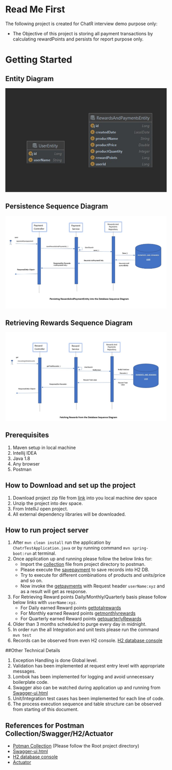 # Read Me First
The following project is created for ChatR interview demo purpose only:

* The Objective of this project is storing all payment transactions by calculating rewardPoints and persists for report purpose only.

# Getting Started
## Entity Diagram
![Rewards points Entity Diagram](Documents/images/chatr-entity.jpg)

## Persistence Sequence Diagram
![Persistence Sequence Diagram](Documents/images/Sequence_save-chatr.jpg)

## Retrieving Rewards Sequence Diagram
![Persistence Sequence Diagram](Documents/images/Sequence_fetch-rewards-chatr.jpg)

## Prerequisites
1. Maven setup in local machine
2. Intellij IDEA
3. Java 1.8
4. Any browser
5. Postman

## How to Download and set up the project

1. Download project zip file from [link](https://github.com/sureshrachamalli/telecom-test/archive/refs/heads/main.zip) into you local machine dev space
2. Unzip the project into dev space.
3. From IntelliJ open project.
4. All external dependency libraries will be downloaded.

## How to run project server
1. After `mvn clean install` run the application by `ChatrTestApplication.java` or by running command `mvn spring-boot:run` at terminal. 
2. Once application up and running please follow the below links for:
    * Import the [collection](Documents/postman/chatr-rewards-api.postman_collection.json) file from project directory to postman.
    * Please execute the [savepayment](http://localhost:8081/payment/savepayment) to save records into H2 DB. 
    * Try to execute for different combinations of products and units/price and so on. 
    * Now invoke the [getpayments](localhost:8081/payment/getpayments) with Request header `userName:xyz` and as a result will get as response.
3. For Retrieving Reward points Daily/Monthly/Quarterly basis please follow below links with `userName:xyz`.
    * For Daily earned Reward points [gettotalrewards](localhost:8081/rewards/gettotalrewards)
    * For Monthly earned Reward points [getmonthlyrewards](localhost:8081/rewards/getmonthlyrewards)
    * For Quarterly earned Reward points [getquarterlyRewards](localhost:8081/rewards/getquarterlyRewards)
4. Older than 3 months scheduled to purge every day in midnight.
5. In order run the all Integration and unit tests please run the command `mvn test`
6. Records can be observed from even H2 console. [H2 database console ](http://localhost:8081/h2)


##Other Technical Details
1. Exception Handling is done Global level. 
2. Validation has been implemented at request entry level with appropriate messages. 
3. Lombok has been implemented for logging and avoid unnecessary boilerplate code.
4. Swagger also can be watched during application up and running from [Swagger-ui.html](http://localhost:8081/swagger-ui/index.html#/)
5. Unit/Integration test cases has been implemented for each line of code.
6. The process execution sequence and table structure can be observed from starting of this document.


## References for Postman Collection/Swagger/H2/Actuator

*  [Potman Collection](Documents/postman/chatr-rewards-api.postman_collection.json) (Please follow the Root project directory)
* [Swagger-ui.html](http://localhost:8081/swagger-ui/index.html#/)
* [H2 database console ](http://localhost:8081/h2/login.do)
* [Actuator](http://localhost:8081/actuator)

